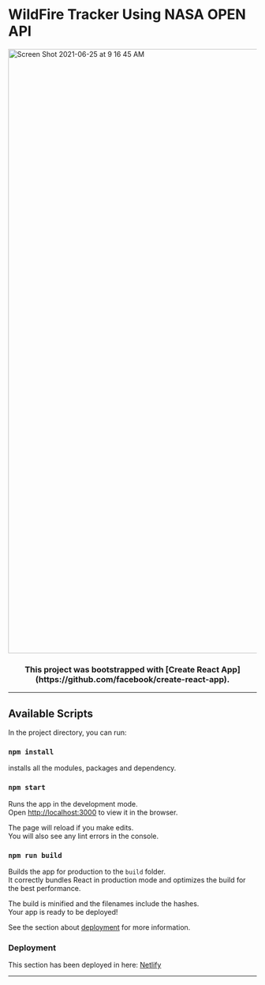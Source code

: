 # WildFire Tracker Using NASA OPEN API

<img width="1225" alt="Screen Shot 2021-06-25 at 9 16 45 AM" src="https://user-images.githubusercontent.com/58945964/123438204-163f7400-d596-11eb-8531-6a4c8495b8ea.png">


<h3 align = "center"> This project was bootstrapped with [Create React App](https://github.com/facebook/create-react-app). </h3>


----- 

## Available Scripts

In the project directory, you can run:

### `npm install`

installs all the modules, packages and dependency.

### `npm start`

Runs the app in the development mode.\
Open [http://localhost:3000](http://localhost:3000) to view it in the browser.

The page will reload if you make edits.\
You will also see any lint errors in the console.

### `npm run build`

Builds the app for production to the `build` folder.\
It correctly bundles React in production mode and optimizes the build for the best performance.

The build is minified and the filenames include the hashes.\
Your app is ready to be deployed!

See the section about [deployment](https://facebook.github.io/create-react-app/docs/deployment) for more information.

### Deployment

This section has been deployed in here: [Netlify](https://app.netlify.com/teams/shubham-uta/overview)

-------

